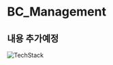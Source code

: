 # BC_Management

## 내용 추가예정
![TechStack](https://user-images.githubusercontent.com/29935107/156303395-408fe54a-22be-468a-ad4a-89e52d50ff5b.png)
